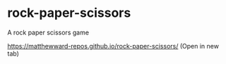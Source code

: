 # rock-paper-scissors

A rock paper scissors game

https://matthewward-repos.github.io/rock-paper-scissors/ (Open in new tab)

